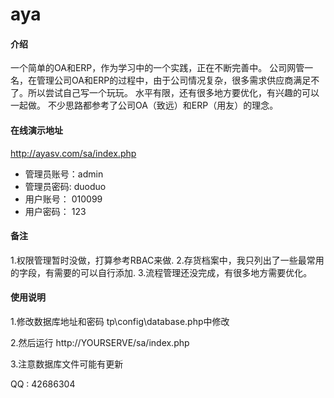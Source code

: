 # aya

#### 介绍
一个简单的OA和ERP，作为学习中的一个实践，正在不断完善中。
公司网管一名，在管理公司OA和ERP的过程中，由于公司情况复杂，很多需求供应商满足不了。所以尝试自己写一个玩玩。
水平有限，还有很多地方要优化，有兴趣的可以一起做。
不少思路都参考了公司OA（致远）和ERP（用友）的理念。

#### 在线演示地址

http://ayasv.com/sa/index.php


- 管理员账号：admin
- 管理员密码: duoduo
- 用户账号：  010099
- 用户密码：  123

#### 备注
1.权限管理暂时没做，打算参考RBAC来做.
2.存货档案中，我只列出了一些最常用的字段，有需要的可以自行添加.
3.流程管理还没完成，有很多地方需要优化。

#### 使用说明
1.修改数据库地址和密码
tp\config\database.php中修改

2.然后运行
http://YOURSERVE/sa/index.php

3.注意数据库文件可能有更新


QQ : 42686304